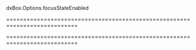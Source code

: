 <!--id-->dxBox.Options.focusStateEnabled<!--/id-->
===========================================================================
<!--hidden--><!--/hidden-->
===========================================================================

